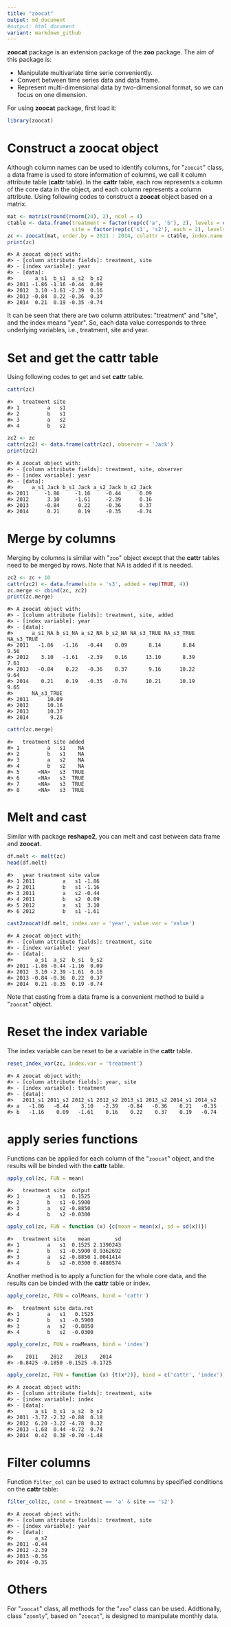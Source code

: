```yaml
---
title: "zoocat"
output: md_document
#output: html_document
variant: markdown_github
---
```




**zoocat** package is an extension package of the **zoo** package. The aim of this package is:

* Manipulate multivariate time serie conveniently.
* Convert between time series data and data frame.
* Represent multi-dimensional data by two-dimensional format, so we can focus on one dimension.

For using **zoocat** package, first load it:


```r
library(zoocat)
```

# Construct a **zoocat** object

Although column names can be used to identify columns, for "`zoocat`" class, a data frame is used to store information of columns, we call it column attribute table (**cattr** table).
In the **cattr** table, each row represents a column of the core data in the object, and each column represents a column attribute. 
Using following codes to construct a **zoocat** object based on a matrix.


```r
mat <- matrix(round(rnorm(24), 2), ncol = 4)
ctable <- data.frame(treatment = factor(rep(c('a', 'b'), 2), levels = c('a', 'b')), 
                     site = factor(rep(c('s1', 's2'), each = 2), levels = c('s1', 's2')))
zc <- zoocat(mat, order.by = 2011 : 2014, colattr = ctable, index.name = 'year')
print(zc)
```

```
#> A zoocat object with:
#> - [column attribute fields]: treatment, site
#> - [index variable]: year
#> - [data]:
#>       a_s1  b_s1  a_s2  b_s2
#> 2011 -1.86 -1.16 -0.44  0.09
#> 2012  3.10 -1.61 -2.39  0.16
#> 2013 -0.84  0.22 -0.36  0.37
#> 2014  0.21  0.19 -0.35 -0.74
```

It can be seen that there are two column attributes: "treatment" and "site", and the index means "year".
So, each data value corresponds to three underlying variables, i.e., treatment, site and year.

# Set and get the **cattr** table

Using following codes to get and set **cattr** table.


```r
cattr(zc)
```

```
#>   treatment site
#> 1         a   s1
#> 2         b   s1
#> 3         a   s2
#> 4         b   s2
```

```r
zc2 <- zc
cattr(zc2) <- data.frame(cattr(zc), observer = 'Jack')
print(zc2)
```

```
#> A zoocat object with:
#> - [column attribute fields]: treatment, site, observer
#> - [index variable]: year
#> - [data]:
#>      a_s1_Jack b_s1_Jack a_s2_Jack b_s2_Jack
#> 2011     -1.86     -1.16     -0.44      0.09
#> 2012      3.10     -1.61     -2.39      0.16
#> 2013     -0.84      0.22     -0.36      0.37
#> 2014      0.21      0.19     -0.35     -0.74
```


# Merge by columns

Merging by columns is similar with "`zoo`" object except that the **cattr** tables need to be merged by rows.
Note that NA is added if it is needed.


```r
zc2 <- zc + 10
cattr(zc2) <- data.frame(site = 's3', added = rep(TRUE, 4))
zc.merge <- cbind(zc, zc2)
print(zc.merge)
```

```
#> A zoocat object with:
#> - [column attribute fields]: treatment, site, added
#> - [index variable]: year
#> - [data]:
#>      a_s1_NA b_s1_NA a_s2_NA b_s2_NA NA_s3_TRUE NA_s3_TRUE NA_s3_TRUE
#> 2011   -1.86   -1.16   -0.44    0.09       8.14       8.84       9.56
#> 2012    3.10   -1.61   -2.39    0.16      13.10       8.39       7.61
#> 2013   -0.84    0.22   -0.36    0.37       9.16      10.22       9.64
#> 2014    0.21    0.19   -0.35   -0.74      10.21      10.19       9.65
#>      NA_s3_TRUE
#> 2011      10.09
#> 2012      10.16
#> 2013      10.37
#> 2014       9.26
```

```r
cattr(zc.merge)
```

```
#>   treatment site added
#> 1         a   s1    NA
#> 2         b   s1    NA
#> 3         a   s2    NA
#> 4         b   s2    NA
#> 5      <NA>   s3  TRUE
#> 6      <NA>   s3  TRUE
#> 7      <NA>   s3  TRUE
#> 8      <NA>   s3  TRUE
```


# Melt and cast

Similar with package **reshape2**, you can melt and cast between data frame and **zoocat**.


```r
df.melt <- melt(zc)
head(df.melt)
```

```
#>   year treatment site value
#> 1 2011         a   s1 -1.86
#> 2 2011         b   s1 -1.16
#> 3 2011         a   s2 -0.44
#> 4 2011         b   s2  0.09
#> 5 2012         a   s1  3.10
#> 6 2012         b   s1 -1.61
```


```r
cast2zoocat(df.melt, index.var = 'year', value.var = 'value')
```

```
#> A zoocat object with:
#> - [column attribute fields]: treatment, site
#> - [index variable]: year
#> - [data]:
#>       a_s1  a_s2  b_s1  b_s2
#> 2011 -1.86 -0.44 -1.16  0.09
#> 2012  3.10 -2.39 -1.61  0.16
#> 2013 -0.84 -0.36  0.22  0.37
#> 2014  0.21 -0.35  0.19 -0.74
```

Note that casting from a data frame is a convenient method to build a "`zoocat`" object.


# Reset the index variable

The index variable can be reset to be a variable in the **cattr** table.


```r
reset_index_var(zc, index.var = 'treatment')
```

```
#> A zoocat object with:
#> - [column attribute fields]: year, site
#> - [index variable]: treatment
#> - [data]:
#>   2011_s1 2011_s2 2012_s1 2012_s2 2013_s1 2013_s2 2014_s1 2014_s2
#> a   -1.86   -0.44    3.10   -2.39   -0.84   -0.36    0.21   -0.35
#> b   -1.16    0.09   -1.61    0.16    0.22    0.37    0.19   -0.74
```

# apply series functions

Functions can be applied for each column of the "`zoocat`" object, and the results will be binded with the **cattr** table.


```r
apply_col(zc, FUN = mean)
```

```
#>   treatment site  output
#> 1         a   s1  0.1525
#> 2         b   s1 -0.5900
#> 3         a   s2 -0.8850
#> 4         b   s2 -0.0300
```

```r
apply_col(zc, FUN = function (x) {c(mean = mean(x), sd = sd(x))})
```

```
#>   treatment site    mean        sd
#> 1         a   s1  0.1525 2.1390243
#> 2         b   s1 -0.5900 0.9362692
#> 3         a   s2 -0.8850 1.0041414
#> 4         b   s2 -0.0300 0.4880574
```

Another method is to apply a function for the whole core data, and the results can be binded with the **cattr** table or index.


```r
apply_core(zc, FUN = colMeans, bind = 'cattr')
```

```
#>   treatment site data.ret
#> 1         a   s1   0.1525
#> 2         b   s1  -0.5900
#> 3         a   s2  -0.8850
#> 4         b   s2  -0.0300
```

```r
apply_core(zc, FUN = rowMeans, bind = 'index')
```

```
#>    2011    2012    2013    2014 
#> -0.8425 -0.1850 -0.1525 -0.1725
```

```r
apply_core(zc, FUN = function (x) {t(x*2)}, bind = c('cattr', 'index'))
```

```
#> A zoocat object with:
#> - [column attribute fields]: treatment, site
#> - [index variable]: index
#> - [data]:
#>       a_s1  b_s1  a_s2  b_s2
#> 2011 -3.72 -2.32 -0.88  0.18
#> 2012  6.20 -3.22 -4.78  0.32
#> 2013 -1.68  0.44 -0.72  0.74
#> 2014  0.42  0.38 -0.70 -1.48
```


# Filter columns

Function `filter_col` can be used to extract columns by specified conditions on the **cattr** table:


```r
filter_col(zc, cond = treatment == 'a' & site == 's2')
```

```
#> A zoocat object with:
#> - [column attribute fields]: treatment, site
#> - [index variable]: year
#> - [data]:
#>       a_s2
#> 2011 -0.44
#> 2012 -2.39
#> 2013 -0.36
#> 2014 -0.35
```



# Others

For "`zoocat`" class, all methods for the "`zoo`" class can be used.
Addtionally, class "`zoomly`", based on "`zoocat`", is designed to manipulate monthly data.
 
